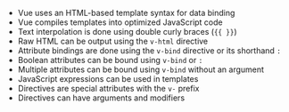 - Vue uses an HTML-based template syntax for data binding
- Vue compiles templates into optimized JavaScript code
- Text interpolation is done using double curly braces (`{{ }}`)
- Raw HTML can be output using the `v-html` directive
- Attribute bindings are done using the `v-bind` directive or its shorthand `:`
- Boolean attributes can be bound using `v-bind` or `:`
- Multiple attributes can be bound using `v-bind` without an argument
- JavaScript expressions can be used in templates
- Directives are special attributes with the `v-` prefix
- Directives can have arguments and modifiers